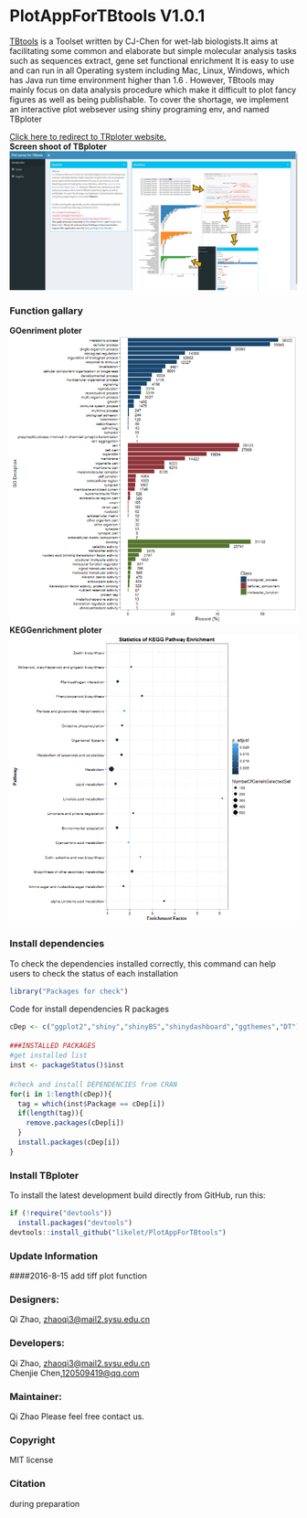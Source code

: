 # PlotAppForTBtools V1.0.1
[TBtools](https://github.com/CJ-Chen/TBtools/releases) is a Toolset written by CJ-Chen for wet-lab biologists.It aims at facilitating some common and elaborate but simple molecular analysis tasks such as sequences extract, gene set functional enrichment It is easy to use and can run in all Operating system including Mac, Linux, Windows, which has Java run time environment higher than 1.6 . However, TBtools may mainly focus on data analysis procedure which make it difficult to plot fancy figures as well as being publishable. To cover the shortage, we implement an interactive plot websever using shiny programing env, and named TBploter

[Click here to redirect to TRploter website.](http://202.116.161.95:3839/sample-apps/PlotAppForTBtools/inst/TBploter/)<br />
**Screen shoot of TBploter**
<img src="inst/TBploter/www/image/screenshot.png">

### Function gallary
**GOenriment ploter**
<img src="inst/TBploter/www/image/GOanalysis.png">
**KEGGenrichment ploter**
<img src="inst/TBploter/www/image/KEGGanalysis.png">

### Install dependencies
To check the dependencies installed correctly, this command can help users to check the status of each installation<br/>
```R
library("Packages for check")
```
Code for install dependencies R packages 
```R
cDep <- c("ggplot2","shiny","shinyBS","shinydashboard","ggthemes","DT")

###INSTALLED PACKAGES
#get installed list
inst <- packageStatus()$inst

#check and install DEPENDENCIES from CRAN
for(i in 1:length(cDep)){
  tag = which(inst$Package == cDep[i])
  if(length(tag)){
    remove.packages(cDep[i])
  }
  install.packages(cDep[i])
}

```
### Install TBploter
To install the latest development build directly from GitHub, run this:

```R
if (!require("devtools"))
  install.packages("devtools")
devtools::install_github("likelet/PlotAppForTBtools")
```
### Update Information
####2016-8-15
add tiff plot function 

### Designers:
Qi Zhao, zhaoqi3@mail2.sysu.edu.cn<br/>

### Developers:
Qi Zhao, zhaoqi3@mail2.sysu.edu.cn <br/>
Chenjie Chen,120509419@qq.com

### Maintainer:
Qi Zhao
Please feel free contact us. <br/>

### Copyright
MIT license

### Citation 
during preparation

